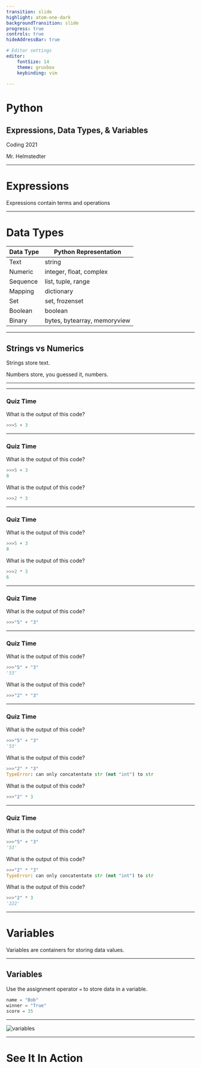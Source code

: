 ```yaml
---
transition: slide
highlight: atom-one-dark
backgroundTransition: slide
progress: true
controls: true
hideAddressBar: true

# Editor settings
editor:
    fontSize: 14
    theme: gruvbox
    keybinding: vim
    
---
```


<style>
@import url('https://fonts.googleapis.com/css2?family=Source+Code+Pro&display=swap');
.slide { color:#116466; background: #282c34;}
.slide h1{ color: #c678dd; font-family: 'Source Code Pro'; }
.slide h2{ color: #a9a1e1; font-family: 'Source Code Pro'; }
.slide h3{ color: #c678dd; font-family: 'Source Code Pro'; }
.reveal p { color: #98be65; font-family: 'Source Code Pro';}
.reveal li{ color: #51afef; font-family: 'Source Code Pro';}
.reveal a { color: #89b08c; font-family: 'Source Code Pro';}
.reveal th { color: #ECBE7B; font-family: 'Source Code Pro';}
.reveal tr { color: #51afef; font-family: 'Source Code Pro'; font-size: 90%; }
.reveal .controls { color: #0a97b0; }
.reveal .progress { color: #ff6c6b; }
</style>

# Python
## Expressions, Data Types, & Variables

Coding 2021

Mr. Helmstedter

---

# Expressions

Expressions contain terms and operations

---

# Data Types

| Data Type | Python Representation        |
|-----------|------------------------------|
| Text      | string                       |
| Numeric   | integer, float, complex      |
| Sequence  | list, tuple, range           |
| Mapping   | dictionary                   |
| Set       | set, frozenset               |
| Boolean   | boolean                      |
| Binary    | bytes, bytearray, memoryview |

---

## Strings vs Numerics

Strings store text. 

Numbers store, you guessed it, numbers.

---

<!-- .slide: data-background="https://img0.etsystatic.com/105/1/10162971/il_fullxfull.922903208_9vmq.jpg" -->

---

### Quiz Time

What is the output of this code?

```python
>>>5 + 3
```

---

### Quiz Time

What is the output of this code?

```python
>>>5 + 3
8
```

What is the output of this code?

```python
>>>2 * 3
```
---

### Quiz Time

What is the output of this code?

```python
>>>5 + 3
8
```

What is the output of this code?

```python
>>>2 * 3
6
```
---

### Quiz Time

What is the output of this code?

```python
>>>"5" + "3"
```
---

### Quiz Time

What is the output of this code?

```python
>>>"5" + "3"
'53'
```
What is the output of this code?

```python
>>>"2" * "3"
```
---

### Quiz Time

What is the output of this code?

```python
>>>"5" + "3"
'53'
```
What is the output of this code?

```python
>>>"2" * "3"
TypeError: can only concatentate str (not "int") to str
```
What is the output of this code?

```python
>>>"2" * 3
```
---

### Quiz Time

What is the output of this code?

```python
>>>"5" + "3"
'53'
```
What is the output of this code?

```python
>>>"2" * "3"
TypeError: can only concatentate str (not "int") to str
```
What is the output of this code?

```python
>>>"2" * 3
'222'
```
---
# Variables

Variables are containers for storing data values.

---
## Variables

Use the assignment operator `=` to store data in a variable.

```python
name = "Bob"
winner = "True"
score = 35
```
---

![variables](https://microbit-challenges.readthedocs.io/en/latest/_images/variable.jpg)

---

# See It In Action
